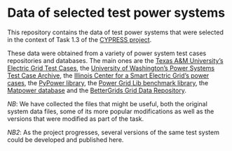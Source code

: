 # Data of selected test power systems

This repository contains the data of test power systems that were selected in the context of Task 1.3 of the [CYPRESS project](https://cypress-project.be/).

These data were obtained from a variety of power system test cases repositories and databases. The main ones are the [Texas A&M University’s Electric Grid Test Cases](https://electricgrids.engr.tamu.edu/electric-grid-test-cases/), the [University of Washington’s Power Systems Test Case Archive](https://labs.ece.uw.edu/pstca/), the [Illinois Center for a Smart Electric Grid’s power cases](https://icseg.iti.illinois.edu/power-cases/), the [PyPower library](https://github.com/rwl/PYPOWER/tree/master/pypower), the [Power Grid Lib benchmark library](https://github.com/power-grid-lib/pglib-opf), the [Matpower database](https://github.com/MATPOWER/matpower/tree/master/data) and the [BetterGrids Grid Data Repository](https://db.bettergrids.org/). 

*NB*: We have collected the files that might be useful, both the original system data files, some of its more popular modifications as well as the versions that were modified as part of the task.

*NB2*: As the project progresses, several versions of the same test system could be developed and published here.